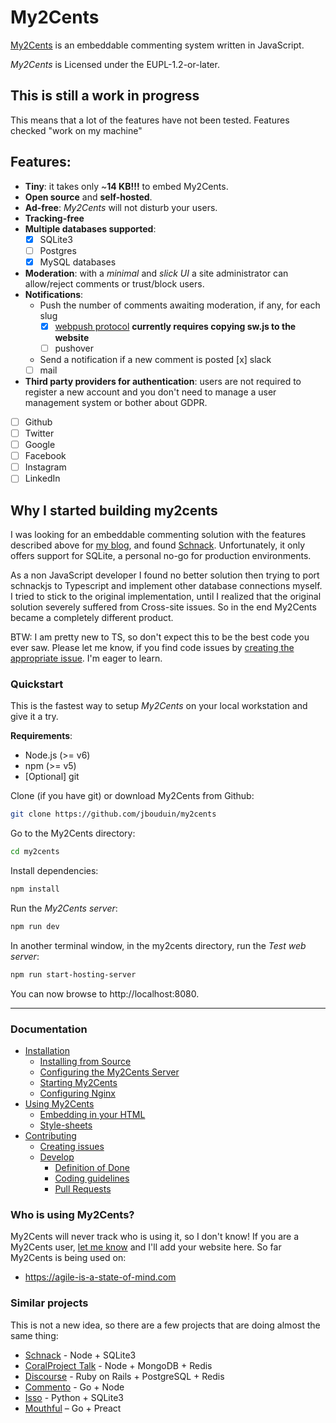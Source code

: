 # My2Cents
[My2Cents](https://en.wikipedia.org/wiki/My_two_cents) is an embeddable commenting system written in JavaScript.

*My2Cents* is Licensed under the EUPL-1.2-or-later.

## This is still a work in progress
This means that a lot of the features have not been tested.
Features checked "work on my machine"

## Features:
- **Tiny**: it takes only ~**14 KB!!!** to embed My2Cents.
- **Open source** and **self-hosted**.
- **Ad-free**: *My2Cents* will not disturb your users.
- **Tracking-free**
- **Multiple databases supported**:
  - [x] SQLite3
  - [ ] Postgres
  - [X] MySQL databases
- **Moderation**: with a *minimal* and *slick UI* a site administrator can allow/reject comments or trust/block users.
- **Notifications**:
  - Push the number of comments awaiting moderation, if any, for each slug
    - [x] [webpush protocol](https://tools.ietf.org/html/draft-ietf-webpush-protocol-12) **currently requires copying sw.js to the website**
    - [ ] pushover
  - Send a notification if a new comment is posted
    [x] slack
  - [ ] mail

- **Third party providers for authentication**: users are not required to register a new account and you don't need to manage a user management system or bother about GDPR.
 - [ ] Github
 - [ ] Twitter
 - [ ] Google
 - [ ] Facebook
 - [ ] Instagram
 - [ ] LinkedIn

## Why I started building my2cents
I was looking for an embeddable commenting solution with the features described above for [my blog](https://agile-is-a-state-of-mind), and found [Schnack](https://schnack.cool/). Unfortunately, it only offers support for SQLite, a personal no-go for production environments.

As a non JavaScript developer I found no better solution then trying to port schnackjs to Typescript and implement other database connections myself. I tried to stick to the original implementation, until I realized that the original solution severely suffered from Cross-site issues. So in the end My2Cents became a completely different product.

BTW: I am pretty new to TS, so don't expect this to be the best code you ever saw. Please let me know, if you find code issues by [creating the appropriate issue](https://github.com/jbouduin/my2cents/issues). I'm eager to learn.

### Quickstart

This is the fastest way to setup *My2Cents* on your local workstation and give it a try.

**Requirements**:
- Node.js (>= v6)
- npm (>= v5)
- [Optional] git

Clone (if you have git) or download My2Cents from Github:

```bash
git clone https://github.com/jbouduin/my2cents
```

Go to the My2Cents directory:
```bash
cd my2cents
```

Install dependencies:
```bash
npm install
```

Run the *My2Cents server*:
```bash
npm run dev
```

In another terminal window, in the my2cents directory, run the *Test web server*:
```bash
npm run start-hosting-server
```

You can now browse to http://localhost:8080.

---

### Documentation
- [Installation](/docs/installation/installation.md)
  - [Installing from Source](/docs/installation/from-source.md)
  - [Configuring the My2Cents Server](/docs/installation/configuration.md)
  - [Starting My2Cents](/docs/installation/starting.md)
  - [Configuring Nginx](/docs/installation/nginx.md)
- [Using My2Cents](/docs/using-my2cents)
  - [Embedding in your HTML](/docs/using-my2cents/embedding.md)
  - [Style-sheets](/docs/using-my2cents/style-sheets.md)
- [Contributing](/docs/contributing/contributing.md)
  - [Creating issues](/docs/contributing/creating-issues.md)
  - [Develop](/docs/contributing/develop.md)
    - [Definition of Done](/docs/contributing/definition-of-done.md)
    - [Coding guidelines](/docs/contributing/coding-guidelines.md)
    - [Pull Requests](/docs/contributing/pull-requests.md)

### Who is using My2Cents?

My2Cents will never track who is using it, so I don't know! If you are a My2Cents user, [let me know](https://twitter.com/agile_state) and I'll add your website here. So far My2Cents is being used on:

- https://agile-is-a-state-of-mind.com

### Similar projects

This is not a new idea, so there are a few projects that are doing almost the same thing:

- [Schnack](https://github.com/jbouduin/schnack) - Node + SQLite3
- [CoralProject Talk](https://github.com/coralproject/talk) - Node + MongoDB + Redis
- [Discourse](https://github.com/discourse/discourse) - Ruby on Rails + PostgreSQL + Redis
- [Commento](https://github.com/adtac/commento) - Go + Node
- [Isso](https://github.com/posativ/isso/) - Python + SQLite3
- [Mouthful](https://mouthful.dizzy.zone) – Go + Preact
